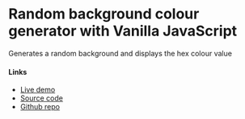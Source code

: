 # Random background colour generator with Vanilla JavaScript

Generates a random background and displays the hex colour value

#### Links
- [Live demo](https://js-random-background-colour-oop.rjlevy.repl.co/)
- [Source code](https://repl.it/@rjlevy/js-random-background-colour-oop/)
- [Github repo](https://github.com/rolandjlevy/js-random-background-colour-oop)
